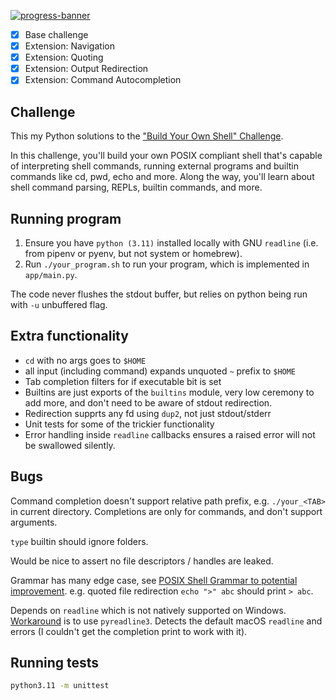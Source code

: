 [![progress-banner](https://backend.codecrafters.io/progress/shell/7f79b25b-fbc7-45de-91b1-5cf404401246)](https://app.codecrafters.io/users/codecrafters-bot?r=2qF)

- [x] Base challenge
- [x] Extension: Navigation
- [x] Extension: Quoting
- [x] Extension: Output Redirection
- [x] Extension: Command Autocompletion

## Challenge

This my Python solutions to the ["Build Your Own Shell" Challenge](https://app.codecrafters.io/courses/shell/overview).

In this challenge, you'll build your own POSIX compliant shell that's capable of interpreting shell commands, running external programs and builtin commands like cd, pwd, echo and more. Along the way, you'll learn about shell command parsing, REPLs, builtin commands, and more.

## Running program

1. Ensure you have `python (3.11)` installed locally with GNU `readline` (i.e. from pipenv or pyenv, but not system or homebrew).
1. Run `./your_program.sh` to run your program, which is implemented in `app/main.py`.

The code never flushes the stdout buffer, but relies on python being run with `-u` unbuffered flag.

## Extra functionality
- `cd` with no args goes to `$HOME`
- all input (including command) expands unquoted `~` prefix to `$HOME`
- Tab completion filters for if executable bit is set
- Builtins are just exports of the `builtins` module, very low ceremony to add more, and don't need to be aware of stdout redirection.
- Redirection supprts any fd using `dup2`, not just stdout/stderr
- Unit tests for some of the trickier functionality
- Error handling inside `readline` callbacks ensures a raised error will not be swallowed silently.

## Bugs
Command completion doesn't support relative path prefix, e.g. `./your_<TAB>` in current directory.
Completions are only for commands, and don't support arguments.

`type` builtin should ignore folders.

Would be nice to assert no file descriptors / handles are leaked.

Grammar has many edge case, see [POSIX Shell Grammar to potential improvement](https://pubs.opengroup.org/onlinepubs/9699919799/utilities/V3_chap02.html#tag_18_10_02). e.g. quoted file redirection `echo ">" abc` should print `> abc`.

Depends on `readline` which is not natively supported on Windows. [Workaround](https://stackoverflow.com/a/51964654/771768) is to use `pyreadline3`. Detects the default macOS `readline` and errors (I couldn't get the completion print to work with it).

## Running tests
```bash
python3.11 -m unittest
```
